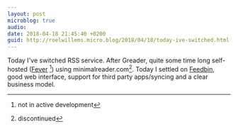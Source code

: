 ```yaml
---
layout: post
microblog: true
audio: 
date: 2018-04-18 21:45:40 +0200
guid: http://roelwillems.micro.blog/2018/04/18/today-ive-switched.html
---
```

Today I've switched RSS service.  After Greader, quite some time long self-hosted ([Fever](https://feedafever.com/) [^1]) using minimalreader.com[^2]. Today I settled on [Feedbin](https://feedbin.com/), good web interface, support for third party apps/syncing and a clear business model.

[^1]:not in active development
[^2]:discontinued
